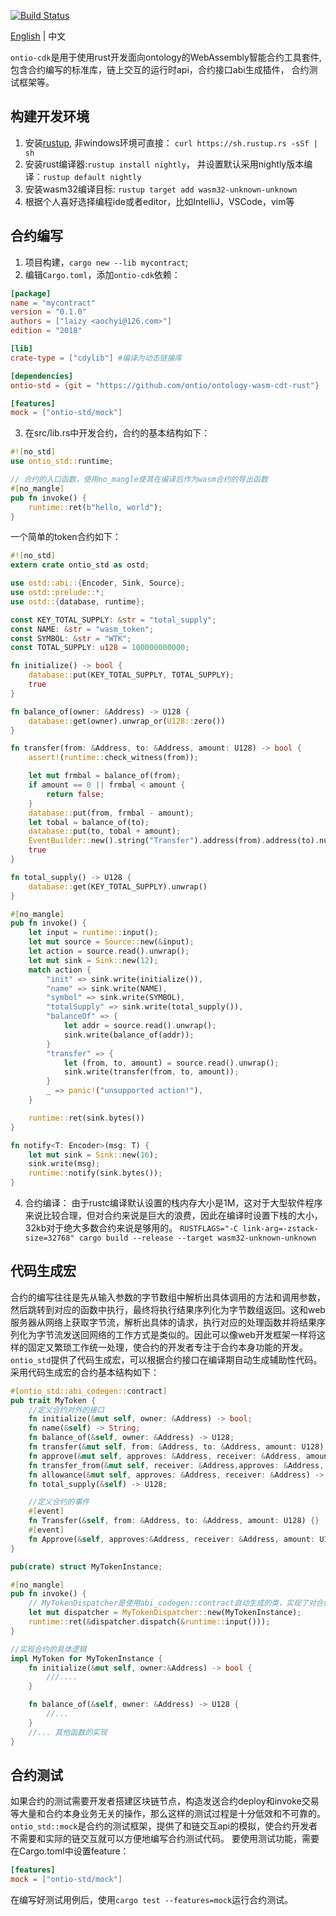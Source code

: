 [![Build Status](https://travis-ci.com/laizy/ontio-cdk.svg?branch=master)](https://travis-ci.com/laizy/ontio-cdk)

[English](README.md) | 中文

`ontio-cdk`是用于使用rust开发面向ontology的WebAssembly智能合约工具套件, 包含合约编写的标准库，链上交互的运行时api，合约接口abi生成插件，
合约测试框架等。

## 构建开发环境
1. 安装[rustup](https://rustup.rs/), 非windows环境可直接： `curl https://sh.rustup.rs -sSf | sh`
2. 安装rust编译器:`rustup install nightly`， 并设置默认采用nightly版本编译：`rustup default nightly`
3. 安装wasm32编译目标: `rustup target add wasm32-unknown-unknown`
4. 根据个人喜好选择编程ide或者editor，比如IntelliJ，VSCode，vim等

## 合约编写
1. 项目构建，`cargo new --lib mycontract`;
2. 编辑`Cargo.toml`，添加`ontio-cdk`依赖：
```toml
[package]
name = "mycontract"
version = "0.1.0"
authors = ["laizy <aochyi@126.com>"]
edition = "2018"

[lib]
crate-type = ["cdylib"] #编译为动态链接库

[dependencies]
ontio-std = {git = "https://github.com/ontio/ontology-wasm-cdt-rust"}

[features]
mock = ["ontio-std/mock"]
```
3. 在src/lib.rs中开发合约，合约的基本结构如下：
```rust
#![no_std]
use ontio_std::runtime;

// 合约的入口函数，使用no_mangle使其在编译后作为wasm合约的导出函数
#[no_mangle]
pub fn invoke() {
    runtime::ret(b"hello, world");
}
```
一个简单的token合约如下：
```rust
#![no_std]
extern crate ontio_std as ostd;

use ostd::abi::{Encoder, Sink, Source};
use ostd::prelude::*;
use ostd::{database, runtime};

const KEY_TOTAL_SUPPLY: &str = "total_supply";
const NAME: &str = "wasm_token";
const SYMBOL: &str = "WTK";
const TOTAL_SUPPLY: u128 = 100000000000;

fn initialize() -> bool {
    database::put(KEY_TOTAL_SUPPLY, TOTAL_SUPPLY);
    true
}

fn balance_of(owner: &Address) -> U128 {
    database::get(owner).unwrap_or(U128::zero())
}

fn transfer(from: &Address, to: &Address, amount: U128) -> bool {
    assert!(runtime::check_witness(from));

    let mut frmbal = balance_of(from);
    if amount == 0 || frmbal < amount {
        return false;
    }
    database::put(from, frmbal - amount);
    let tobal = balance_of(to);
    database::put(to, tobal + amount);
    EventBuilder::new().string("Transfer").address(from).address(to).number(amount).notify();
    true
}

fn total_supply() -> U128 {
    database::get(KEY_TOTAL_SUPPLY).unwrap()
}

#[no_mangle]
pub fn invoke() {
    let input = runtime::input();
    let mut source = Source::new(&input);
    let action = source.read().unwrap();
    let mut sink = Sink::new(12);
    match action {
        "init" => sink.write(initialize()),
        "name" => sink.write(NAME),
        "symbol" => sink.write(SYMBOL),
        "totalSupply" => sink.write(total_supply()),
        "balanceOf" => {
            let addr = source.read().unwrap();
            sink.write(balance_of(addr));
        }
        "transfer" => {
            let (from, to, amount) = source.read().unwrap();
            sink.write(transfer(from, to, amount));
        }
        _ => panic!("unsupported action!"),
    }

    runtime::ret(sink.bytes())
}

fn notify<T: Encoder>(msg: T) {
    let mut sink = Sink::new(16);
    sink.write(msg);
    runtime::notify(sink.bytes());
}
```

4. 合约编译：
由于rustc编译默认设置的栈内存大小是1M，这对于大型软件程序来说比较合理，但对合约来说是巨大的浪费，因此在编译时设置下栈的大小，32kb对于绝大多数合约来说是够用的。
`RUSTFLAGS="-C link-arg=-zstack-size=32768" cargo build --release --target wasm32-unknown-unknown`

## 代码生成宏
合约的编写往往是先从输入参数的字节数组中解析出具体调用的方法和调用参数，然后跳转到对应的函数中执行，最终将执行结果序列化为字节数组返回。这和web服务器从网络上获取字节流，解析出具体的请求，执行对应的处理函数并将结果序列化为字节流发送回网络的工作方式是类似的。因此可以像web开发框架一样将这样的固定又繁琐工作统一处理，使合约的开发者专注于合约本身功能的开发。`ontio_std`提供了代码生成宏，可以根据合约接口在编译期自动生成辅助性代码。采用代码生成宏的合约基本结构如下：
```rust
#[ontio_std::abi_codegen::contract]
pub trait MyToken {
    //定义合约对外的接口
    fn initialize(&mut self, owner: &Address) -> bool;
    fn name(&self) -> String;
    fn balance_of(&self, owner: &Address) -> U128;
    fn transfer(&mut self, from: &Address, to: &Address, amount: U128) -> bool;
    fn approve(&mut self, approves: &Address, receiver: &Address, amount:U128) -> bool;
    fn transfer_from(&mut self, receiver: &Address,approves: &Address, amount:U128) -> bool;
    fn allowance(&mut self, approves: &Address, receiver: &Address) -> U128;
    fn total_supply(&self) -> U128;

    //定义合约的事件
    #[event]
    fn Transfer(&self, from: &Address, to: &Address, amount: U128) {}
    #[event]
    fn Approve(&self, approves:&Address, receiver: &Address, amount: U128) {}
}

pub(crate) struct MyTokenInstance;

#[no_mangle]
pub fn invoke() {
    // MyTokenDispatcher是使用abi_codegen::contract自动生成的类，实现了对合约请求的自动派发和结果的序列化操作
    let mut dispatcher = MyTokenDispatcher::new(MyTokenInstance);
    runtime::ret(&dispatcher.dispatch(&runtime::input()));
}

//实现合约的具体逻辑
impl MyToken for MyTokenInstance {
    fn initialize(&mut self, owner:&Address) -> bool {
        ///....
    }

    fn balance_of(&self, owner: &Address) -> U128 {
        //...
    }
    //... 其他函数的实现
}
```
## 合约测试
如果合约的测试需要开发者搭建区块链节点，构造发送合约deploy和invoke交易等大量和合约本身业务无关的操作，那么这样的测试过程是十分低效和不可靠的。`ontio_std::mock`是合约的测试框架，提供了和链交互api的模拟，使合约开发者不需要和实际的链交互就可以方便地编写合约测试代码。
要使用测试功能，需要在Cargo.toml中设置feature：
```toml
[features]
mock = ["ontio-std/mock"]
```
在编写好测试用例后，使用`cargo test --features=mock`运行合约测试。
